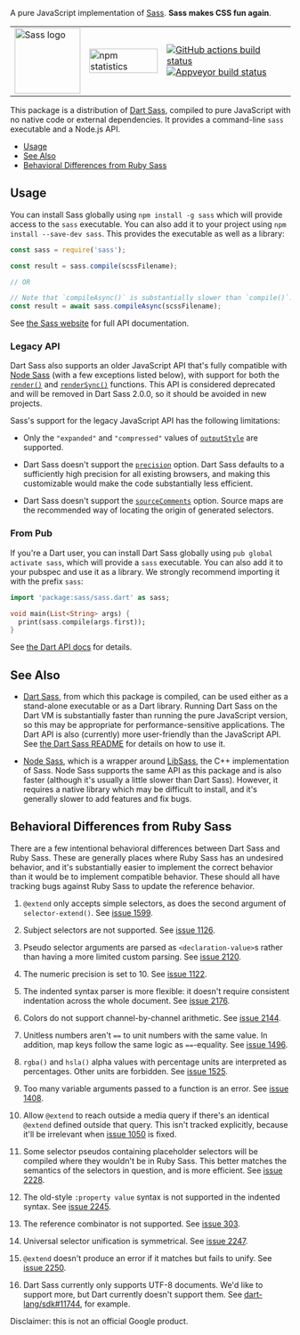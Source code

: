 A pure JavaScript implementation of [Sass][sass]. **Sass makes CSS fun again**.

<table>
  <tr>
    <td>
      <img width="118px" alt="Sass logo" src="https://rawgit.com/sass/sass-site/master/source/assets/img/logos/logo.svg" />
    </td>
    <td valign="middle">
      <a href="https://www.npmjs.com/package/sass"><img width="100%" alt="npm statistics" src="https://nodei.co/npm/sass.png?downloads=true"></a>
    </td>
    <td valign="middle">
      <a href="https://github.com/sass/dart-sass/actions"><img alt="GitHub actions build status" src="https://github.com/sass/dart-sass/workflows/CI/badge.svg"></a>
      <br>
      <a href="https://ci.appveyor.com/project/nex3/dart-sass"><img alt="Appveyor build status" src="https://ci.appveyor.com/api/projects/status/84rl9hvu8uoecgef?svg=true"></a>
    </td>
  </tr>
</table>

[sass]: https://sass-lang.com/

This package is a distribution of [Dart Sass][], compiled to pure JavaScript
with no native code or external dependencies. It provides a command-line `sass`
executable and a Node.js API.

[Dart Sass]: https://github.com/sass/dart-sass

* [Usage](#usage)
* [See Also](#see-also)
* [Behavioral Differences from Ruby Sass](#behavioral-differences-from-ruby-sass)

## Usage

You can install Sass globally using `npm install -g sass` which will provide
access to the `sass` executable. You can also add it to your project using
`npm install --save-dev sass`. This provides the executable as well as a
library:

[npm]: https://www.npmjs.com/package/sass

```js
const sass = require('sass');

const result = sass.compile(scssFilename);

// OR

// Note that `compileAsync()` is substantially slower than `compile()`.
const result = await sass.compileAsync(scssFilename);
```

See [the Sass website][js api] for full API documentation.

[js api]: https://sass-lang.com/documentation/js-api

### Legacy API

Dart Sass also supports an older JavaScript API that's fully compatible with
[Node Sass] (with a few exceptions listed below), with support for both the
[`render()`] and [`renderSync()`] functions. This API is considered deprecated
and will be removed in Dart Sass 2.0.0, so it should be avoided in new projects.

[Node Sass]: https://github.com/sass/node-sass
[`render()`]: https://sass-lang.com/documentation/js-api/modules#render
[`renderSync()`]: https://sass-lang.com/documentation/js-api/modules#renderSync

Sass's support for the legacy JavaScript API has the following limitations:

* Only the `"expanded"` and `"compressed"` values of [`outputStyle`] are
  supported.

* Dart Sass doesn't support the [`precision`] option. Dart Sass defaults to a
  sufficiently high precision for all existing browsers, and making this
  customizable would make the code substantially less efficient.

* Dart Sass doesn't support the [`sourceComments`] option. Source maps are the
  recommended way of locating the origin of generated selectors.

[`outputStyle`]: https://sass-lang.com/documentation/js-api/interfaces/LegacySharedOptions#outputStyle
[`precision`]: https://github.com/sass/node-sass#precision
[`sourceComments`]: https://github.com/sass/node-sass#sourcecomments

### From Pub

If you're a Dart user, you can install Dart Sass globally using `pub global
activate sass`, which will provide a `sass` executable. You can also add it to
your pubspec and use it as a library. We strongly recommend importing it with
the prefix `sass`:

```dart
import 'package:sass/sass.dart' as sass;

void main(List<String> args) {
  print(sass.compile(args.first));
}
```

See [the Dart API docs][api] for details.

[api]: https://www.dartdocs.org/documentation/sass/latest/sass/sass-library.html

## See Also

* [Dart Sass][], from which this package is compiled, can be used either as a
  stand-alone executable or as a Dart library. Running Dart Sass on the Dart VM
  is substantially faster than running the pure JavaScript version, so this may
  be appropriate for performance-sensitive applications. The Dart API is also
  (currently) more user-friendly than the JavaScript API. See
  [the Dart Sass README][Using Dart Sass] for details on how to use it.

* [Node Sass][], which is a wrapper around [LibSass][], the C++ implementation
  of Sass. Node Sass supports the same API as this package and is also faster
  (although it's usually a little slower than Dart Sass). However, it requires a
  native library which may be difficult to install, and it's generally slower to
  add features and fix bugs.

[Using Dart Sass]: https://github.com/sass/dart-sass#using-dart-sass
[Node Sass]: https://www.npmjs.com/package/node-sass
[LibSass]: https://sass-lang.com/libsass

## Behavioral Differences from Ruby Sass

There are a few intentional behavioral differences between Dart Sass and Ruby
Sass. These are generally places where Ruby Sass has an undesired behavior, and
it's substantially easier to implement the correct behavior than it would be to
implement compatible behavior. These should all have tracking bugs against Ruby
Sass to update the reference behavior.

1. `@extend` only accepts simple selectors, as does the second argument of
   `selector-extend()`. See [issue 1599][].

2. Subject selectors are not supported. See [issue 1126][].

3. Pseudo selector arguments are parsed as `<declaration-value>`s rather than
   having a more limited custom parsing. See [issue 2120][].

4. The numeric precision is set to 10. See [issue 1122][].

5. The indented syntax parser is more flexible: it doesn't require consistent
   indentation across the whole document. See [issue 2176][].

6. Colors do not support channel-by-channel arithmetic. See [issue 2144][].

7. Unitless numbers aren't `==` to unit numbers with the same value. In
   addition, map keys follow the same logic as `==`-equality. See
   [issue 1496][].

8. `rgba()` and `hsla()` alpha values with percentage units are interpreted as
   percentages. Other units are forbidden. See [issue 1525][].

9. Too many variable arguments passed to a function is an error. See
   [issue 1408][].

10. Allow `@extend` to reach outside a media query if there's an identical
    `@extend` defined outside that query. This isn't tracked explicitly, because
    it'll be irrelevant when [issue 1050][] is fixed.

11. Some selector pseudos containing placeholder selectors will be compiled
    where they wouldn't be in Ruby Sass. This better matches the semantics of
    the selectors in question, and is more efficient. See [issue 2228][].

12. The old-style `:property value` syntax is not supported in the indented
    syntax. See [issue 2245][].

13. The reference combinator is not supported. See [issue 303][].

14. Universal selector unification is symmetrical. See [issue 2247][].

15. `@extend` doesn't produce an error if it matches but fails to unify. See
    [issue 2250][].

16. Dart Sass currently only supports UTF-8 documents. We'd like to support
    more, but Dart currently doesn't support them. See [dart-lang/sdk#11744][],
    for example.

[issue 1599]: https://github.com/sass/sass/issues/1599
[issue 1126]: https://github.com/sass/sass/issues/1126
[issue 2120]: https://github.com/sass/sass/issues/2120
[issue 1122]: https://github.com/sass/sass/issues/1122
[issue 2176]: https://github.com/sass/sass/issues/2176
[issue 2144]: https://github.com/sass/sass/issues/2144
[issue 1496]: https://github.com/sass/sass/issues/1496
[issue 1525]: https://github.com/sass/sass/issues/1525
[issue 1408]: https://github.com/sass/sass/issues/1408
[issue 1050]: https://github.com/sass/sass/issues/1050
[issue 2228]: https://github.com/sass/sass/issues/2228
[issue 2245]: https://github.com/sass/sass/issues/2245
[issue 303]: https://github.com/sass/sass/issues/303
[issue 2247]: https://github.com/sass/sass/issues/2247
[issue 2250]: https://github.com/sass/sass/issues/2250
[dart-lang/sdk#11744]: https://github.com/dart-lang/sdk/issues/11744

Disclaimer: this is not an official Google product.
